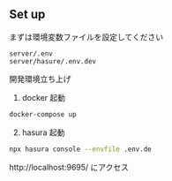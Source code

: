 ## Set up

まずは環境変数ファイルを設定してください

```
server/.env
server/hasure/.env.dev
```

開発環境立ち上げ

1. docker 起動

```bash
docker-compose up
```

2. hasura 起動

```bash
npx hasura console --envfile .env.de
```

http://localhost:9695/ にアクセス
